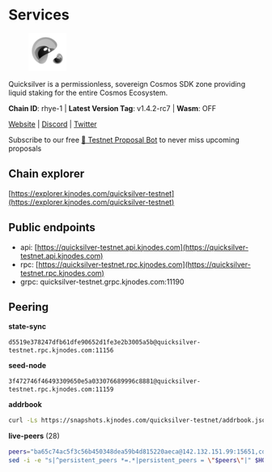 # Services

<figure><img src="https://raw.githubusercontent.com/kj89/cosmos-images/main/logos/quicksilver.png" alt=""><figcaption></figcaption></figure>

Quicksilver is a permissionless, sovereign Cosmos SDK zone providing liquid staking for the entire Cosmos Ecosystem.

**Chain ID**: rhye-1 | **Latest Version Tag**: v1.4.2-rc7 | **Wasm**: OFF

[Website](https://quicksilver.zone) | [Discord](https://discord.gg/quicksilverprotocol) | [Twitter](https://twitter.com/quicksilverzone)



Subscribe to our free [🤖 Testnet Proposal Bot](https://t.me/kjnodes_testnet_proposal_bot) to never miss upcoming proposals


## Chain explorer
[https://explorer.kjnodes.com/quicksilver-testnet](https://explorer.kjnodes.com/quicksilver-testnet)

## Public endpoints

* api: [https://quicksilver-testnet.api.kjnodes.com](https://quicksilver-testnet.api.kjnodes.com)
* rpc: [https://quicksilver-testnet.rpc.kjnodes.com](https://quicksilver-testnet.rpc.kjnodes.com)
* grpc: quicksilver-testnet.grpc.kjnodes.com:11190

## Peering

**state-sync**

```text
d5519e378247dfb61dfe90652d1fe3e2b3005a5b@quicksilver-testnet.rpc.kjnodes.com:11156
```

**seed-node**

```text
3f472746f46493309650e5a033076689996c8881@quicksilver-testnet.rpc.kjnodes.com:11159
```

**addrbook**
```bash
curl -Ls https://snapshots.kjnodes.com/quicksilver-testnet/addrbook.json > $HOME/.quicksilverd/config/addrbook.json
```

**live-peers** (28)
```bash
peers="ba65c74ac5f3c56b450348dea59b4d815220aeca@142.132.151.99:15651,cd85e8a5ad374c3ee339d6f201a065ae9e911eb4@65.108.226.183:11156,80a09a8ae70e893789110c7945cb8f324002bfed@88.98.195.228:16656,8e14e58b054248a04be96e4a40d6359e93b636ac@65.108.65.94:26656,2aed12a25bfa92e40ccb95c88692735a9488a17e@65.109.92.79:37656,e6bf55bc9f08958b7518bea455423375db78d1ef@65.108.13.176:26656,5a3c424c19d9ab694190a7805a2b1a146460d752@65.108.2.27:26656,c02431ff1a4fe66dca2d3c8ccbbd51b9977d8c54@88.208.57.200:11156,c152888de058c1ca92e43913b502b137b8c17c26@195.201.243.40:26636,7283ce0d1cf4fd83fe826866a90b244d943fc434@38.242.248.195:11156,5c2a752c9b1952dbed075c56c600c3a79b58c395@95.214.55.232:27026,8b486ec6ee6167985f6eed69817f2a04bd70bba9@65.109.61.113:22217,7142a4a19a87408ea6bcaf8bc2fd0265a5ccc7ad@162.55.245.219:11156,e6bf4eca6a11035c06be529cb8c3758c2c00908f@213.170.135.20:26656,3519e61e653db97f5d1c7f1bec9b0072bca4d5fe@144.76.45.59:16656,d3e80f977fe2ed85029c656e596dbb70b3bd7fee@65.109.95.178:37656,4abe3e468eeb3a957d34efec57b01a4add92904e@185.16.39.51:26656,6d3319970389d88f5deee9720a44fb95cad01ea2@185.144.99.96:26656,7fe3007cba4de49584cbdad9489ffecfc9651c57@65.108.79.246:26673,cc18d980216d658b76112fefd49cf2bf03d2d1cb@65.109.58.237:36589,2a577a2f1a3c9e6fdcf19659af4ecc48f4525274@135.181.215.115:26776,3e484a1e5b0e019f1c227fb1481016161825c395@213.239.215.165:11156,676272662f2bba070a820aacc7ab7cec446526be@65.109.80.176:20656,ac6068dc650358a0c8f7b774630367ba2c70fa1f@93.190.141.68:21026,d5519e378247dfb61dfe90652d1fe3e2b3005a5b@65.109.68.190:11156,fcf5eb2872fdde3ce23a1bf23708434025851411@47.147.226.228:55656,78283975c2bee9b95bbf9408cc974cbab7bfe8ef@65.108.231.124:37656,532625a997a6f891405202968607f72afe004f15@202.61.225.157:26666"
sed -i -e "s|^persistent_peers *=.*|persistent_peers = \"$peers\"|" $HOME/.quicksilverd/config/config.toml
```
